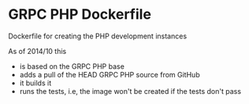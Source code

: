 GRPC PHP Dockerfile
===================

Dockerfile for creating the PHP development instances

As of 2014/10 this
- is based on the GRPC PHP base
- adds a pull of the HEAD GRPC PHP source from GitHub
- it builds it
- runs the tests, i.e, the image won't be created if the tests don't pass
